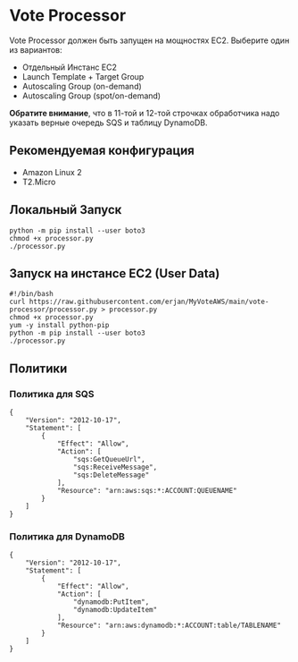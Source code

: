 # Vote Processor

Vote Processor должен быть запущен на мощностях EC2. Выберите один из вариантов:

* Отдельный Инстанс EC2
* Launch Template + Target Group
* Autoscaling Group (on-demand)
* Autoscaling Group (spot/on-demand)

**Обратите внимание**, что в 11-той и 12-той строчках обработчика надо указать верные очередь SQS и таблицу DynamoDB.

## Рекомендуемая конфигурация

* Amazon Linux 2
* T2.Micro

## Локальный Запуск
```
python -m pip install --user boto3
chmod +x processor.py
./processor.py
```

## Запуск на инстансе EC2 (User Data)
```
#!/bin/bash
curl https://raw.githubusercontent.com/erjan/MyVoteAWS/main/vote-processor/processor.py > processor.py
chmod +x processor.py
yum -y install python-pip
python -m pip install --user boto3
./processor.py
```

## Политики

### Политика для SQS

```
{
    "Version": "2012-10-17",
    "Statement": [
        {
            "Effect": "Allow",
            "Action": [
                "sqs:GetQueueUrl",
                "sqs:ReceiveMessage",
                "sqs:DeleteMessage"
            ],
            "Resource": "arn:aws:sqs:*:ACCOUNT:QUEUENAME"
        }
    ]
}
```

### Политика для DynamoDB

```
{
    "Version": "2012-10-17",
    "Statement": [
        {
            "Effect": "Allow",
            "Action": [
                "dynamodb:PutItem",
                "dynamodb:UpdateItem"
            ],
            "Resource": "arn:aws:dynamodb:*:ACCOUNT:table/TABLENAME"
        }
    ]
}
```
